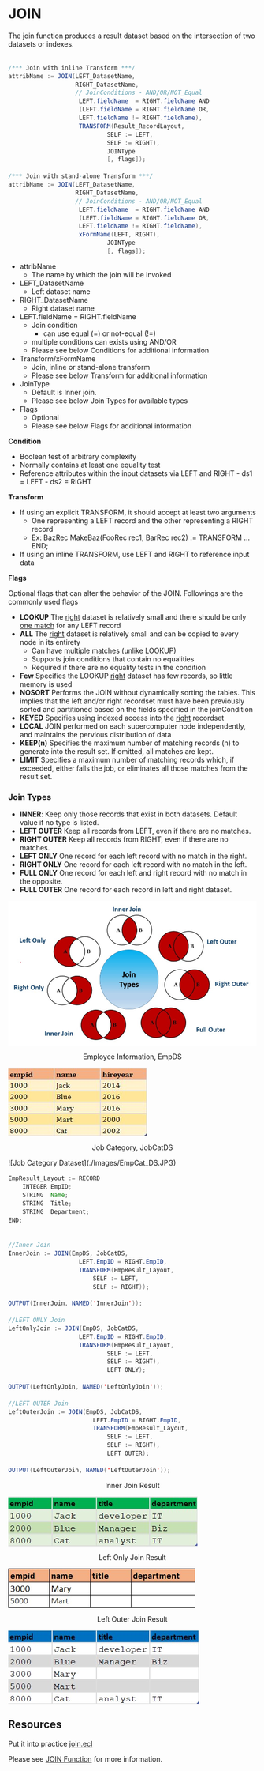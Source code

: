 # JOIN

The join function produces a result dataset based on the intersection of two datasets or indexes.

```java

/*** Join with inline Transform ***/
attribName := JOIN(LEFT_DatasetName,
                   RIGHT_DatasetName,
				   // JoinConditions - AND/OR/NOT_Equal
					LEFT.fieldName  = RIGHT.fieldName AND
					(LEFT.fieldName = RIGHT.fieldName OR,
					LEFT.fieldName != RIGHT.fieldName),
					TRANSFORM(Result_RecordLayout,
							SELF := LEFT,
							SELF := RIGHT),
					        JOINType
							[, flags]);

/*** Join with stand-alone Transform ***/
attribName := JOIN(LEFT_DatasetName,
                   RIGHT_DatasetName,
				   // JoinConditions - AND/OR/NOT_Equal
					LEFT.fieldName  = RIGHT.fieldName AND
					(LEFT.fieldName = RIGHT.fieldName OR,
					LEFT.fieldName != RIGHT.fieldName),
					xFormName(LEFT, RIGHT),
					        JOINType
							[, flags]);
```

- attribName
  - The name by which the join will be invoked
- LEFT_DatasetName
  - Left dataset name
- RIGHT_DatasetName
  - Right dataset name
- LEFT.fieldName = RIGHT.fieldName
  - Join condition
    - can use equal (=) or not-equal (!=)
  - multiple conditions can exists using AND/OR
  - Please see below Conditions for additional information
- Transform/xFormName
  - Join, inline or stand-alone transform
  - Please see below Transform for additional information
- JoinType
  - Default is Inner join.
  - Please see below Join Types for available types
- Flags
  - Optional
  - Please see below Flags for additional information

**Condition**

- Boolean test of arbitrary complexity
- Normally contains at least one equality test
- Reference attributes within the input datasets via LEFT and RIGHT - ds1 = LEFT - ds2 = RIGHT

**Transform**

- If using an explicit TRANSFORM, it should accept at least two arguments
  - One representing a LEFT record and the other representing a RIGHT record
  - Ex: BazRec MakeBaz(FooRec rec1, BarRec rec2) := TRANSFORM … END;
- If using an inline TRANSFORM, use LEFT and RIGHT to reference input data

**Flags**

Optional flags that can alter the behavior of the JOIN. Followings are the commonly used flags

- **LOOKUP** The <u>right</u> dataset is relatively small and there should be only <u>one match</u> for any LEFT record
- **ALL** The <u>right</u> dataset is relatively small and can be copied to every node in its entirety
  - Can have multiple matches (unlike LOOKUP)
  - Supports join conditions that contain no equalities
  - Required if there are no equality tests in the condition
- **Few** Specifies the LOOKUP <u>right</u> dataset has few records, so little memory is used
- **NOSORT** Performs the JOIN without dynamically sorting the tables. This implies that the left and/or right recordset must have been previously sorted and partitioned based on the fields specified in the joinCondition
- **KEYED** Specifies using indexed access into the <u>right</u> recordset
- **LOCAL** JOIN performed on each supercomputer node independently, and maintains the pervious distribution of data
- **KEEP(n)** Specifies the maximum number of matching records (n) to generate into the result set. If omitted, all matches are kept.
- **LIMIT** Specifies a maximum number of matching records which, if exceeded, either fails the job, or eliminates all those matches from the result set.

### Join Types

- **INNER**: Keep only those records that exist in both datasets. Default value if no type is listed.
- **LEFT OUTER** Keep all records from LEFT, even if there are no matches.
- **RIGHT OUTER** Keep all records from RIGHT, even if there are no matches.
- **LEFT ONLY** One record for each left record with no match in the right.
- **RIGHT ONLY** One record for each left record with no match in the left.
- **FULL ONLY** One record for each left and right record with no match in the opposite.
- **FULL OUTER** One record for each record in left and right dataset.

<img align="center" src="./Images/joinTypes.jpg" />

<p style="text-align: center"> Employee Information, EmpDS</p>
<img align="center" src="./Images/EmpID_DS.JPG"/>

<p style="text-align: center"> Job Category, JobCatDS</p>
![Job Category Dataset](./Images/EmpCat_DS.JPG)

```java
EmpResult_Layout := RECORD
    INTEGER EmpID;
	STRING  Name;
	STRING  Title;
	STRING  Department;
END;


//Inner Join
InnerJoin := JOIN(EmpDS, JobCatDS,
					LEFT.EmpID = RIGHT.EmpID,
					TRANSFORM(EmpResult_Layout,
						SELF := LEFT,
						SELF := RIGHT));

OUTPUT(InnerJoin, NAMED('InnerJoin'));

//LEFT ONLY Join
LeftOnlyJoin := JOIN(EmpDS, JobCatDS,
					LEFT.EmpID = RIGHT.EmpID,
					TRANSFORM(EmpResult_Layout,
							SELF := LEFT,
							SELF := RIGHT),
							LEFT ONLY);

OUTPUT(LeftOnlyJoin, NAMED('LeftOnlyJoin'));

//LEFT OUTER Join
LeftOuterJoin := JOIN(EmpDS, JobCatDS,
						LEFT.EmpID = RIGHT.EmpID,
						TRANSFORM(EmpResult_Layout,
							SELF := LEFT,
							SELF := RIGHT),
							LEFT OUTER);

OUTPUT(LeftOuterJoin, NAMED('LeftOuterJoin'));

```

<p style="text-align: center"> Inner Join Result</p>
<img align="center" src="./Images/EmpInnerJoin.JPG" />

<p style="text-align: center"> Left Only Join Result</p>
<img align="center" src="./Images/EmpLeftOnly.JPG" />

<p style="text-align: center"> Left Outer Join Result</p>
<img align="center" src="./Images/EMp_LeftOuter.JPG" />

## Resources

Put it into practice [join.ecl](https://ide.hpccsystems.com/workspaces/share/291d17d9-e5cb-4fac-83c2-ac5997c28a31)

Please see [JOIN Function](https://hpccsystems.com/training/documentation/ecl-language-reference/html/JOIN.html) for more information.
